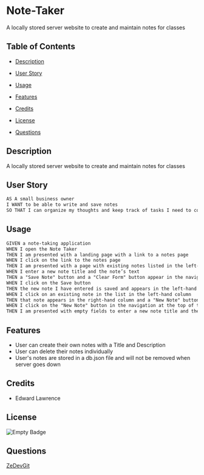 # Note-Taker
A locally stored server website to create and maintain notes for classes

## Table of Contents
- [Description](#description)

- [User Story](#user-story)

- [Usage](#usage)

- [Features](#features)

- [Credits](#credits)

- [License](#license)

- [Questions](#questions)

## Description 
A locally stored server website to create and maintain notes for classes

## User Story
```md
AS A small business owner
I WANT to be able to write and save notes
SO THAT I can organize my thoughts and keep track of tasks I need to complete
```
## Usage
```md
GIVEN a note-taking application
WHEN I open the Note Taker
THEN I am presented with a landing page with a link to a notes page
WHEN I click on the link to the notes page
THEN I am presented with a page with existing notes listed in the left-hand column, plus empty fields to enter a new note title and the note’s text in the right-hand column
WHEN I enter a new note title and the note’s text
THEN a "Save Note" button and a "Clear Form" button appear in the navigation at the top of the page
WHEN I click on the Save button
THEN the new note I have entered is saved and appears in the left-hand column with the other existing notes and the buttons in the navigation disappear
WHEN I click on an existing note in the list in the left-hand column
THEN that note appears in the right-hand column and a "New Note" button appears in the navigation
WHEN I click on the "New Note" button in the navigation at the top of the page
THEN I am presented with empty fields to enter a new note title and the note’s text in the right-hand column and the button disappears
```
## Features
- User can create their own notes with a Title and Description
- User can delete their notes individually
- User's notes are stored in a db.json file and will not be removed when server goes down

## Credits
- Edward Lawrence

## License
 ![Empty Badge](https://img.shields.io/badge/MIT-License-blue)
## Questions
 [ZeDevGit](https://github.com/ZeDevGit)
